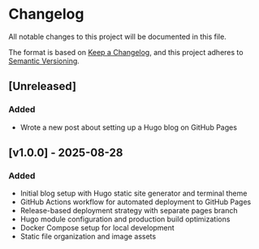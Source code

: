 # Changelog

All notable changes to this project will be documented in this file.

The format is based on [Keep a Changelog](https://keepachangelog.com/en/1.0.0/),
and this project adheres to [Semantic Versioning](https://semver.org/spec/v2.0.0.html).

## [Unreleased]

### Added
- Wrote a new post about setting up a Hugo blog on GitHub Pages

## [v1.0.0] - 2025-08-28

### Added
- Initial blog setup with Hugo static site generator and terminal theme
- GitHub Actions workflow for automated deployment to GitHub Pages
- Release-based deployment strategy with separate pages branch
- Hugo module configuration and production build optimizations
- Docker Compose setup for local development
- Static file organization and image assets 